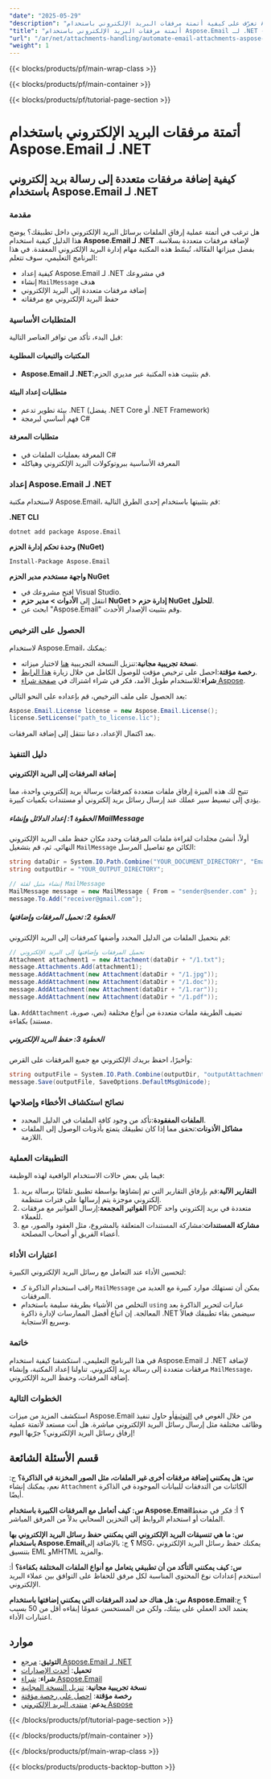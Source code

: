 ```yaml
---
"date": "2025-05-29"
"description": "تعرّف على كيفية أتمتة مرفقات البريد الإلكتروني باستخدام Aspose.Email لـ .NET. يغطي هذا الدليل الإعداد، وإضافة مرفقات متعددة، وحفظ رسائل البريد الإلكتروني بكفاءة."
"title": "أتمتة مرفقات البريد الإلكتروني باستخدام Aspose.Email لـ .NET - دليل شامل"
"url": "/ar/net/attachments-handling/automate-email-attachments-aspose-dotnet/"
"weight": 1
---
```


{{< blocks/products/pf/main-wrap-class >}}

{{< blocks/products/pf/main-container >}}

{{< blocks/products/pf/tutorial-page-section >}}
# أتمتة مرفقات البريد الإلكتروني باستخدام Aspose.Email لـ .NET
## كيفية إضافة مرفقات متعددة إلى رسالة بريد إلكتروني باستخدام Aspose.Email لـ .NET
### مقدمة
هل ترغب في أتمتة عملية إرفاق الملفات برسائل البريد الإلكتروني داخل تطبيقك؟ يوضح هذا الدليل كيفية استخدام **Aspose.Email لـ .NET** لإضافة مرفقات متعددة بسلاسة. بفضل ميزاتها الفعّالة، تُبسّط هذه المكتبة مهام إدارة البريد الإلكتروني المعقدة.
في هذا البرنامج التعليمي، سوف تتعلم:
- كيفية إعداد Aspose.Email لـ .NET في مشروعك
- إنشاء `MailMessage` هدف
- إضافة مرفقات متعددة إلى البريد الإلكتروني
- حفظ البريد الإلكتروني مع مرفقاته

### المتطلبات الأساسية
قبل البدء، تأكد من توافر العناصر التالية:

#### المكتبات والتبعيات المطلوبة
- **Aspose.Email لـ .NET**:قم بتثبيت هذه المكتبة عبر مديري الحزم.

#### متطلبات إعداد البيئة
- بيئة تطوير تدعم .NET (يفضل .NET Core أو .NET Framework)
- فهم أساسي لبرمجة C#

#### متطلبات المعرفة
- المعرفة بعمليات الملفات في C#
- المعرفة الأساسية ببروتوكولات البريد الإلكتروني وهياكله

### إعداد Aspose.Email لـ .NET
لاستخدام مكتبة Aspose.Email، قم بتثبيتها باستخدام إحدى الطرق التالية:

**.NET CLI**
```shell
dotnet add package Aspose.Email
```

**وحدة تحكم إدارة الحزم (NuGet)**
```shell
Install-Package Aspose.Email
```

**واجهة مستخدم مدير الحزم NuGet**
- افتح مشروعك في Visual Studio.
- انتقل إلى **الأدوات > مدير حزم NuGet > إدارة حزم NuGet للحلول**.
- ابحث عن "Aspose.Email" وقم بتثبيت الإصدار الأحدث.

### الحصول على الترخيص
لاستخدام Aspose.Email، يمكنك:
- **نسخة تجريبية مجانية**:تنزيل النسخة التجريبية [هنا](https://releases.aspose.com/email/net/) لاختبار ميزاته.
- **رخصة مؤقتة**:احصل على ترخيص مؤقت للوصول الكامل من خلال زيارة [هذا الرابط](https://purchase.aspose.com/temporary-license/).
- **شراء**:للاستخدام طويل الأمد، فكر في شراء اشتراك في [صفحة شراء Aspose](https://purchase.aspose.com/buy).

بعد الحصول على ملف الترخيص، قم بإعداده على النحو التالي:
```csharp
Aspose.Email.License license = new Aspose.Email.License();
license.SetLicense("path_to_license.lic");
```
بعد اكتمال الإعداد، دعنا ننتقل إلى إضافة المرفقات.

### دليل التنفيذ
#### إضافة المرفقات إلى البريد الإلكتروني
تتيح لك هذه الميزة إرفاق ملفات متعددة كمرفقات برسالة بريد إلكتروني واحدة، مما يؤدي إلى تبسيط سير عملك عند إرسال رسائل بريد إلكتروني أو مستندات بكميات كبيرة.

##### الخطوة 1: إعداد الدلائل وإنشاء MailMessage
أولاً، أنشئ مجلدات لقراءة ملفات المرفقات وحدد مكان حفظ ملف البريد الإلكتروني النهائي. ثم، قم بتشغيل `MailMessage` الكائن مع تفاصيل المرسل:
```csharp
string dataDir = System.IO.Path.Combine("YOUR_DOCUMENT_DIRECTORY", "EmailAttachments");
string outputDir = "YOUR_OUTPUT_DIRECTORY";

// إنشاء مثيل لفئة MailMessage
MailMessage message = new MailMessage { From = "sender@sender.com" };
message.To.Add("receiver@gmail.com");
```

##### الخطوة 2: تحميل المرفقات وإضافتها
قم بتحميل الملفات من الدليل المحدد وأضفها كمرفقات إلى البريد الإلكتروني:
```csharp
// تحميل المرفقات وإضافتها إلى البريد الإلكتروني
Attachment attachment1 = new Attachment(dataDir + "/1.txt");
message.Attachments.Add(attachment1);
message.AddAttachment(new Attachment(dataDir + "/1.jpg"));
message.AddAttachment(new Attachment(dataDir + "/1.doc"));
message.AddAttachment(new Attachment(dataDir + "/1.rar"));
message.AddAttachment(new Attachment(dataDir + "/1.pdf"));
```
هنا، `AddAttachment` تضيف الطريقة ملفات متعددة من أنواع مختلفة (نص، صورة، مستند) بكفاءة.

##### الخطوة 3: حفظ البريد الإلكتروني
وأخيرًا، احفظ بريدك الإلكتروني مع جميع المرفقات على القرص:
```csharp
string outputFile = System.IO.Path.Combine(outputDir, "outputAttachments_out.msg");
message.Save(outputFile, SaveOptions.DefaultMsgUnicode);
```

### نصائح استكشاف الأخطاء وإصلاحها
- **الملفات المفقودة**:تأكد من وجود كافة الملفات في الدليل المحدد.
- **مشاكل الأذونات**:تحقق مما إذا كان تطبيقك يتمتع بأذونات الوصول إلى الملفات اللازمة.

### التطبيقات العملية
فيما يلي بعض حالات الاستخدام الواقعية لهذه الوظيفة:
1. **التقارير الآلية**:قم بإرفاق التقارير التي تم إنشاؤها بواسطة تطبيق تلقائيًا برسالة بريد إلكتروني موجزة يتم إرسالها على فترات منتظمة.
2. **الفواتير المجمعة**:إرسال الفواتير مع مرفقات PDF متعددة في بريد إلكتروني واحد للعملاء.
3. **مشاركة المستندات**:مشاركة المستندات المتعلقة بالمشروع، مثل العقود والصور، مع أعضاء الفريق أو أصحاب المصلحة.

### اعتبارات الأداء
لتحسين الأداء عند التعامل مع رسائل البريد الإلكتروني الكبيرة:
- راقب استخدام الذاكرة كـ `MailMessage` يمكن أن تستهلك موارد كبيرة مع العديد من المرفقات.
- التخلص من الأشياء بطريقة سليمة باستخدام `using` عبارات لتحرير الذاكرة بعد المعالجة.
إن اتباع أفضل الممارسات لإدارة ذاكرة .NET سيضمن بقاء تطبيقك فعالاً وسريع الاستجابة.

### خاتمة
في هذا البرنامج التعليمي، استكشفنا كيفية استخدام Aspose.Email لـ .NET لإضافة مرفقات متعددة إلى رسالة بريد إلكتروني. تناولنا إعداد المكتبة، وإنشاء `MailMessage`، إضافة المرفقات، وحفظ البريد الإلكتروني.

### الخطوات التالية
استكشف المزيد من ميزات Aspose.Email من خلال الغوص في [التوثيق](https://reference.aspose.com/email/net/)أو حاول تنفيذ وظائف مختلفة مثل إرسال رسائل البريد الإلكتروني مباشرة.
هل أنت مستعد لأتمتة عملية إرفاق رسائل البريد الإلكتروني؟ جرّبها اليوم!

## قسم الأسئلة الشائعة
**س: هل يمكنني إضافة مرفقات أخرى غير الملفات، مثل الصور المخزنة في الذاكرة؟**
ج: نعم، يمكنك إنشاء `Attachment` الكائنات من التدفقات للبيانات الموجودة في الذاكرة أيضًا.

**س: كيف أتعامل مع المرفقات الكبيرة باستخدام Aspose.Email؟**
أ: فكر في ضغط الملفات أو استخدام الروابط إلى التخزين السحابي بدلاً من المرفق المباشر.

**س: ما هي تنسيقات البريد الإلكتروني التي يمكنني حفظ رسائل البريد الإلكتروني بها باستخدام Aspose.Email؟**
ج: بالإضافة إلى MSG، يمكنك حفظ رسائل البريد الإلكتروني بتنسيق EML وMHTML والمزيد.

**س: كيف يمكنني التأكد من أن تطبيقي يتعامل مع أنواع الملفات المختلفة بكفاءة؟**
أ: استخدم إعدادات نوع المحتوى المناسبة لكل مرفق للحفاظ على التوافق بين عملاء البريد الإلكتروني.

**س: هل هناك حد لعدد المرفقات التي يمكنني إضافتها باستخدام Aspose.Email؟**
ج: يعتمد الحد العملي على بيئتك، ولكن من المستحسن عمومًا إبقاءه أقل من 50 بسبب اعتبارات الأداء.

## موارد
- **التوثيق**: [مرجع Aspose.Email لـ .NET](https://reference.aspose.com/email/net/)
- **تحميل**: [أحدث الإصدارات](https://releases.aspose.com/email/net/)
- **شراء**: [شراء Aspose.Email](https://purchase.aspose.com/buy)
- **نسخة تجريبية مجانية**: [تنزيل النسخة المجانية](https://releases.aspose.com/email/net/)
- **رخصة مؤقتة**: [احصل على رخصة مؤقتة](https://purchase.aspose.com/temporary-license/)
- **يدعم**: [منتدى البريد الإلكتروني Aspose](https://forum.aspose.com/c/email/10)

{{< /blocks/products/pf/tutorial-page-section >}}

{{< /blocks/products/pf/main-container >}}

{{< /blocks/products/pf/main-wrap-class >}}

{{< blocks/products/products-backtop-button >}}